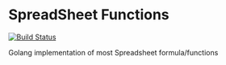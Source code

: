 # SpreadSheet Functions

[![Build Status](https://travis-ci.org/TaperBox/spreadsheet-functions.svg)](https://travis-ci.org/TaperBox/spreadsheet-functions)

Golang implementation of most Spreadsheet formula/functions
